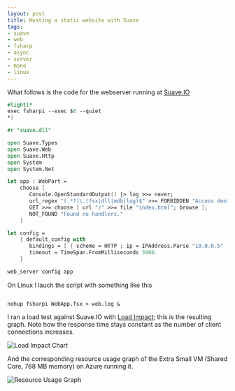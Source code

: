 ```yaml
--- 
layout: post
title: Hosting a static website with Suave
tags:
- suave
- web
- fsharp
- async
- server
- mono
- linux
---
```

What follows is the code for the webserver running at [Suave.IO](http://suave.io)

```fsharp 
#light(*
exec fsharpi --exec $0 --quiet
*)

#r "suave.dll"

open Suave.Types
open Suave.Web
open Suave.Http
open System
open System.Net

let app : WebPart = 
    choose [
       Console.OpenStandardOutput() |> log >>= never;
       url_regex "(.*?)\.(fsx|dll|mdb|log)$" >>= FORBIDDEN "Access denied.";
       GET >>= choose [ url "/" >>= file "index.html"; browse ];
       NOT_FOUND "Found no handlers." 
    ]

let config = 
    { default_config with
       bindings = [ { scheme = HTTP ; ip = IPAddress.Parse "10.0.0.5" ; port   = 80us } ]
       timeout = TimeSpan.FromMilliseconds 3000.
    }

web_server config app

```

On Linux I lauch the script with something like this

```text

nohup fsharpi WebApp.fsx > web.log &

```

I ran a load test against Suave.IO with [Load Impact](http://loadimpact.com); this is the resulting graph. Note how the response time stays constant as the number of client connections increases.

![Load Impact Chart](https://pbs.twimg.com/media/BZM7IPvCYAEssAg.png:large)

And the corresponding resource usage graph of the Extra Small VM (Shared Core, 768 MB memory) on Azure running it.

![Resource Usage Graph](https://pbs.twimg.com/media/BZNCk5yCYAIwu3H.png:large)
